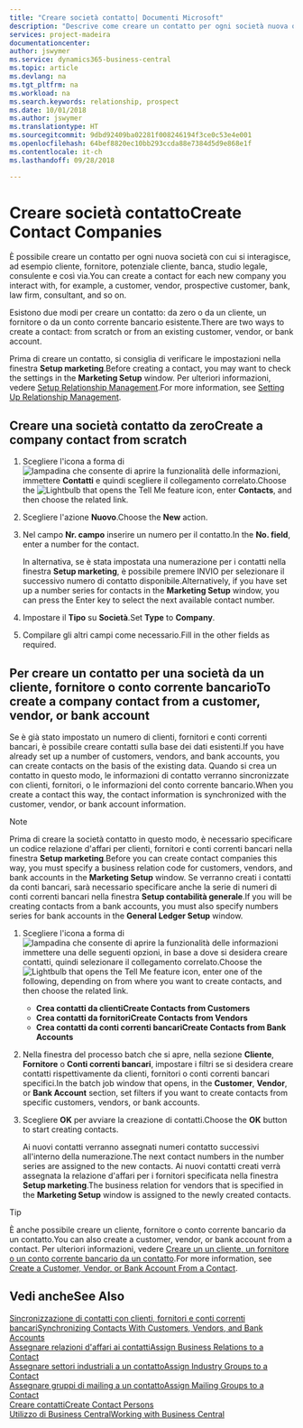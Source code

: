 ```yaml
---
title: "Creare società contatto| Documenti Microsoft"
description: "Descrive come creare un contatto per ogni società nuova o potenziale con cui si interagisce o si hanno relazioni."
services: project-madeira
documentationcenter: 
author: jswymer
ms.service: dynamics365-business-central
ms.topic: article
ms.devlang: na
ms.tgt_pltfrm: na
ms.workload: na
ms.search.keywords: relationship, prospect
ms.date: 10/01/2018
ms.author: jswymer
ms.translationtype: HT
ms.sourcegitcommit: 9dbd92409ba02281f008246194f3ce0c53e4e001
ms.openlocfilehash: 64bef8820ec10bb293ccda88e7384d5d9e868e1f
ms.contentlocale: it-ch
ms.lasthandoff: 09/28/2018

---
```

# <a name="create-contact-companies"></a><span data-ttu-id="d9dc9-103">Creare società contatto</span><span class="sxs-lookup"><span data-stu-id="d9dc9-103">Create Contact Companies</span></span>
<span data-ttu-id="d9dc9-104">È possibile creare un contatto per ogni nuova società con cui si interagisce, ad esempio cliente, fornitore, potenziale cliente, banca, studio legale, consulente e così via.</span><span class="sxs-lookup"><span data-stu-id="d9dc9-104">You can create a contact for each new company you interact with, for example, a customer, vendor, prospective customer, bank, law firm, consultant, and so on.</span></span>

<span data-ttu-id="d9dc9-105">Esistono due modi per creare un contatto: da zero o da un cliente, un fornitore o da un conto corrente bancario esistente.</span><span class="sxs-lookup"><span data-stu-id="d9dc9-105">There are two ways to create a contact: from scratch or from an existing customer, vendor, or bank account.</span></span>

<span data-ttu-id="d9dc9-106">Prima di creare un contatto, si consiglia di verificare le impostazioni nella finestra **Setup marketing**.</span><span class="sxs-lookup"><span data-stu-id="d9dc9-106">Before creating a contact, you may want to check the settings in the **Marketing Setup** window.</span></span> <span data-ttu-id="d9dc9-107">Per ulteriori informazioni, vedere [Setup Relationship Management](marketing-setup-marketing.md).</span><span class="sxs-lookup"><span data-stu-id="d9dc9-107">For more information, see [Setting Up Relationship Management](marketing-setup-marketing.md).</span></span>

## <a name="create-a-company-contact-from-scratch"></a><span data-ttu-id="d9dc9-108">Creare una società contatto da zero</span><span class="sxs-lookup"><span data-stu-id="d9dc9-108">Create a company contact from scratch</span></span>
1. <span data-ttu-id="d9dc9-109">Scegliere l'icona a forma di ![lampadina che consente di aprire la funzionalità delle informazioni](media/ui-search/search_small.png "Informazioni sull'operazione che si desidera eseguire"), immettere **Contatti** e quindi scegliere il collegamento correlato.</span><span class="sxs-lookup"><span data-stu-id="d9dc9-109">Choose the ![Lightbulb that opens the Tell Me feature](media/ui-search/search_small.png "Tell me what you want to do") icon, enter **Contacts**, and then choose the related link.</span></span>
2. <span data-ttu-id="d9dc9-110">Scegliere l'azione **Nuovo**.</span><span class="sxs-lookup"><span data-stu-id="d9dc9-110">Choose the **New** action.</span></span>
3. <span data-ttu-id="d9dc9-111">Nel campo **Nr. campo** inserire un numero per il contatto.</span><span class="sxs-lookup"><span data-stu-id="d9dc9-111">In the **No. field**, enter a number for the contact.</span></span>

    <span data-ttu-id="d9dc9-112">In alternativa, se è stata impostata una numerazione per i contatti nella finestra **Setup marketing**, è possibile premere INVIO per selezionare il successivo numero di contatto disponibile.</span><span class="sxs-lookup"><span data-stu-id="d9dc9-112">Alternatively, if you have set up a number series for contacts in the **Marketing Setup** window, you can press the Enter key to select the next available contact number.</span></span>  
4. <span data-ttu-id="d9dc9-113">Impostare il **Tipo** su **Società**.</span><span class="sxs-lookup"><span data-stu-id="d9dc9-113">Set **Type** to **Company**.</span></span>
5. <span data-ttu-id="d9dc9-114">Compilare gli altri campi come necessario.</span><span class="sxs-lookup"><span data-stu-id="d9dc9-114">Fill in the other fields as required.</span></span>

## <a name="to-create-a-company-contact-from-a-customer-vendor-or-bank-account"></a><span data-ttu-id="d9dc9-115">Per creare un contatto per una società da un cliente, fornitore o conto corrente bancario</span><span class="sxs-lookup"><span data-stu-id="d9dc9-115">To create a company contact from a customer, vendor, or bank account</span></span>
<span data-ttu-id="d9dc9-116">Se è già stato impostato un numero di clienti, fornitori e conti correnti bancari, è possibile creare contatti sulla base dei dati esistenti.</span><span class="sxs-lookup"><span data-stu-id="d9dc9-116">If you have already set up a number of customers, vendors, and bank accounts, you can create contacts on the basis of the existing data.</span></span> <span data-ttu-id="d9dc9-117">Quando si crea un contatto in questo modo, le informazioni di contatto verranno sincronizzate con clienti, fornitori, o le informazioni del conto corrente bancario.</span><span class="sxs-lookup"><span data-stu-id="d9dc9-117">When you create a contact this way, the contact information is synchronized with the customer, vendor, or bank account information.</span></span>

> [!NOTE]  
>   <span data-ttu-id="d9dc9-118">Prima di creare la società contatto in questo modo, è necessario specificare un codice relazione d'affari per clienti, fornitori e conti correnti bancari nella finestra **Setup marketing**.</span><span class="sxs-lookup"><span data-stu-id="d9dc9-118">Before you can create contact companies this way, you must specify a business relation code for customers, vendors, and bank accounts in the **Marketing Setup** window.</span></span> <span data-ttu-id="d9dc9-119">Se verranno creati i contatti da conti bancari, sarà necessario specificare anche la serie di numeri di conti correnti bancari nella finestra **Setup contabilità generale**.</span><span class="sxs-lookup"><span data-stu-id="d9dc9-119">If you will be creating contacts from a bank accounts, you must also specify numbers series for bank accounts in the **General Ledger Setup** window.</span></span>

1. <span data-ttu-id="d9dc9-120">Scegliere l'icona a forma di ![lampadina che consente di aprire la funzionalità delle informazioni](media/ui-search/search_small.png "Informazioni sull'operazione che si desidera eseguire") immettere una delle seguenti opzioni, in base a dove si desidera creare contatti, quindi selezionare il collegamento correlato.</span><span class="sxs-lookup"><span data-stu-id="d9dc9-120">Choose the ![Lightbulb that opens the Tell Me feature](media/ui-search/search_small.png "Tell me what you want to do") icon, enter one of the following, depending on from where you want to create contacts, and then choose the related link.</span></span>
   * <span data-ttu-id="d9dc9-121">**Crea contatti da clienti**</span><span class="sxs-lookup"><span data-stu-id="d9dc9-121">**Create Contacts from Customers**</span></span>
   * <span data-ttu-id="d9dc9-122">**Crea contatti da fornitori**</span><span class="sxs-lookup"><span data-stu-id="d9dc9-122">**Create Contacts from Vendors**</span></span>
   * <span data-ttu-id="d9dc9-123">**Crea contatti da conti correnti bancari**</span><span class="sxs-lookup"><span data-stu-id="d9dc9-123">**Create Contacts from Bank Accounts**</span></span>
2. <span data-ttu-id="d9dc9-124">Nella finestra del processo batch che si apre, nella sezione **Cliente**, **Fornitore** o **Conti correnti bancari**, impostare i filtri se si desidera creare contatti rispettivamente da clienti, fornitori o conti correnti bancari specifici.</span><span class="sxs-lookup"><span data-stu-id="d9dc9-124">In the batch job window that opens, in the **Customer**, **Vendor**, or **Bank Account** section, set filters if you want to create contacts from specific customers, vendors, or bank accounts.</span></span>
3. <span data-ttu-id="d9dc9-125">Scegliere **OK** per avviare la creazione di contatti.</span><span class="sxs-lookup"><span data-stu-id="d9dc9-125">Choose the **OK** button to start creating contacts.</span></span>

    <span data-ttu-id="d9dc9-126">Ai nuovi contatti verranno assegnati numeri contatto successivi all'interno della numerazione.</span><span class="sxs-lookup"><span data-stu-id="d9dc9-126">The next contact numbers in the number series are assigned to the new contacts.</span></span> <span data-ttu-id="d9dc9-127">Ai nuovi contatti creati verrà assegnata la relazione d'affari per i fornitori specificata nella finestra **Setup marketing**.</span><span class="sxs-lookup"><span data-stu-id="d9dc9-127">The business relation for vendors that is specified in the **Marketing Setup** window is assigned to the newly created contacts.</span></span>

> [!TIP]  
>   <span data-ttu-id="d9dc9-128">È anche possibile creare un cliente, fornitore o conto corrente bancario da un contatto.</span><span class="sxs-lookup"><span data-stu-id="d9dc9-128">You can also create a customer, vendor, or bank account from a contact.</span></span> <span data-ttu-id="d9dc9-129">Per ulteriori informazioni, vedere [Creare un un cliente, un fornitore o un conto corrente bancario da un contatto](marketing-how-create-contacts-new-customers-vendors-bank-accounts.md).</span><span class="sxs-lookup"><span data-stu-id="d9dc9-129">For more information, see [Create a Customer, Vendor, or Bank Account From a Contact](marketing-how-create-contacts-new-customers-vendors-bank-accounts.md).</span></span>

## <a name="see-also"></a><span data-ttu-id="d9dc9-130">Vedi anche</span><span class="sxs-lookup"><span data-stu-id="d9dc9-130">See Also</span></span>
[<span data-ttu-id="d9dc9-131">Sincronizzazione di contatti con clienti, fornitori e conti correnti bancari</span><span class="sxs-lookup"><span data-stu-id="d9dc9-131">Synchronizing Contacts With Customers, Vendors, and Bank Accounts</span></span>](marketing-synchronize-contacts-customers-vendors-bank-accounts.md)  
[<span data-ttu-id="d9dc9-132">Assegnare relazioni d'affari ai contatti</span><span class="sxs-lookup"><span data-stu-id="d9dc9-132">Assign Business Relations to a Contact</span></span>](marketing-business-relations.md#AssignBusRelContact)  
[<span data-ttu-id="d9dc9-133">Assegnare settori industriali a un contatto</span><span class="sxs-lookup"><span data-stu-id="d9dc9-133">Assign Industry Groups to a Contact</span></span>](marketing-industry-groups.md#AssignIndustryGroupContact)  
[<span data-ttu-id="d9dc9-134">Assegnare gruppi di mailing a un contatto</span><span class="sxs-lookup"><span data-stu-id="d9dc9-134">Assign Mailing Groups to a Contact</span></span>](marketing-mailing-groups.md#AssignMailGroupContact)  
[<span data-ttu-id="d9dc9-135">Creare contatti</span><span class="sxs-lookup"><span data-stu-id="d9dc9-135">Create Contact Persons</span></span>](marketing-create-contact-persons.md)  
[<span data-ttu-id="d9dc9-136">Utilizzo di Business Central</span><span class="sxs-lookup"><span data-stu-id="d9dc9-136">Working with Business Central</span></span>](ui-work-product.md)

